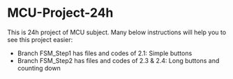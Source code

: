 # MCU-Project-24h
This is 24h project of MCU subject.
Many below instructions will help you to see this project easier:
- Branch FSM_Step1 has files and codes of 2.1: Simple buttons
- Branch FSM_Step2 has files and codes of 2.3 & 2.4: Long buttons and counting down
